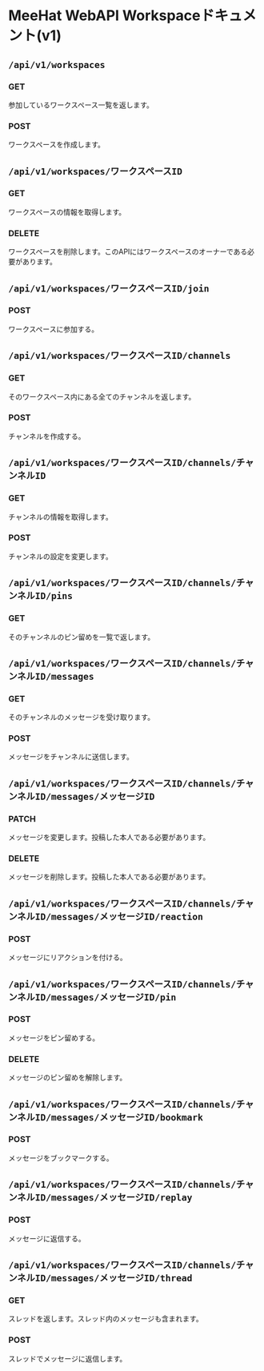 # MeeHat WebAPI Workspaceドキュメント(v1)
## `/api/v1/workspaces`
### GET
参加しているワークスペース一覧を返します。
### POST
ワークスペースを作成します。


## `/api/v1/workspaces/ワークスペースID`
### GET
ワークスペースの情報を取得します。
### DELETE
ワークスペースを削除します。このAPIにはワークスペースのオーナーである必要があります。


## `/api/v1/workspaces/ワークスペースID/join`
### POST
ワークスペースに参加する。


## `/api/v1/workspaces/ワークスペースID/channels`
### GET
そのワークスペース内にある全てのチャンネルを返します。
### POST
チャンネルを作成する。


## `/api/v1/workspaces/ワークスペースID/channels/チャンネルID`
### GET
チャンネルの情報を取得します。

### POST
チャンネルの設定を変更します。

## `/api/v1/workspaces/ワークスペースID/channels/チャンネルID/pins`
### GET
そのチャンネルのピン留めを一覧で返します。

## `/api/v1/workspaces/ワークスペースID/channels/チャンネルID/messages`
### GET
そのチャンネルのメッセージを受け取ります。<br>
### POST
メッセージをチャンネルに送信します。


## `/api/v1/workspaces/ワークスペースID/channels/チャンネルID/messages/メッセージID`
### PATCH
メッセージを変更します。投稿した本人である必要があります。
### DELETE
メッセージを削除します。投稿した本人である必要があります。


## `/api/v1/workspaces/ワークスペースID/channels/チャンネルID/messages/メッセージID/reaction`
### POST
メッセージにリアクションを付ける。


## `/api/v1/workspaces/ワークスペースID/channels/チャンネルID/messages/メッセージID/pin`
### POST
メッセージをピン留めする。
### DELETE
メッセージのピン留めを解除します。


## `/api/v1/workspaces/ワークスペースID/channels/チャンネルID/messages/メッセージID/bookmark`
### POST
メッセージをブックマークする。


## `/api/v1/workspaces/ワークスペースID/channels/チャンネルID/messages/メッセージID/replay`
### POST
メッセージに返信する。


## `/api/v1/workspaces/ワークスペースID/channels/チャンネルID/messages/メッセージID/thread`
### GET
スレッドを返します。スレッド内のメッセージも含まれます。
### POST
スレッドでメッセージに返信します。
